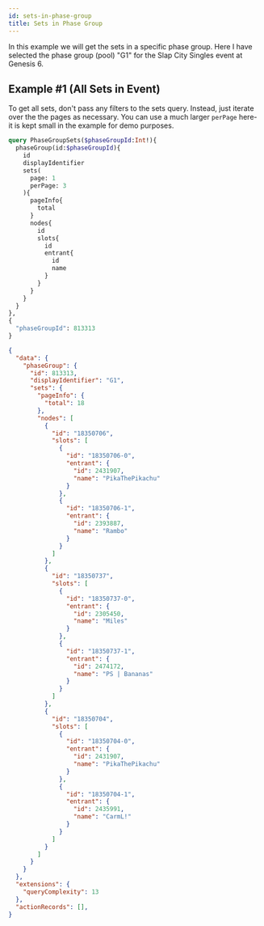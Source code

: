 ```yaml
---
id: sets-in-phase-group
title: Sets in Phase Group
---
```


In this example we will get the sets in a specific phase group.
Here I have selected the phase group (pool) "G1" for the Slap City Singles event at Genesis 6.

## Example #1 (All Sets in Event)

To get all sets, don't pass any filters to the sets query.
Instead, just iterate over the the pages as necessary.
You can use a much larger `perPage` here- it is kept small in the example for demo purposes.

<!--DOCUSAURUS_CODE_TABS-->
<!--Request-->

```GraphQL
query PhaseGroupSets($phaseGroupId:Int!){
  phaseGroup(id:$phaseGroupId){
    id
    displayIdentifier
    sets(
      page: 1
      perPage: 3
    ){
      pageInfo{
        total
      }
      nodes{
        id
        slots{
          id
          entrant{
            id
            name
          }
        }
      }
    }
  }
},
{
  "phaseGroupId": 813313
}
```

<!--Response-->

```json
{
  "data": {
    "phaseGroup": {
      "id": 813313,
      "displayIdentifier": "G1",
      "sets": {
        "pageInfo": {
          "total": 18
        },
        "nodes": [
          {
            "id": "18350706",
            "slots": [
              {
                "id": "18350706-0",
                "entrant": {
                  "id": 2431907,
                  "name": "PikaThePikachu"
                }
              },
              {
                "id": "18350706-1",
                "entrant": {
                  "id": 2393887,
                  "name": "Rambo"
                }
              }
            ]
          },
          {
            "id": "18350737",
            "slots": [
              {
                "id": "18350737-0",
                "entrant": {
                  "id": 2305450,
                  "name": "Miles"
                }
              },
              {
                "id": "18350737-1",
                "entrant": {
                  "id": 2474172,
                  "name": "PS | Bananas"
                }
              }
            ]
          },
          {
            "id": "18350704",
            "slots": [
              {
                "id": "18350704-0",
                "entrant": {
                  "id": 2431907,
                  "name": "PikaThePikachu"
                }
              },
              {
                "id": "18350704-1",
                "entrant": {
                  "id": 2435991,
                  "name": "CarmL!"
                }
              }
            ]
          }
        ]
      }
    }
  },
  "extensions": {
    "queryComplexity": 13
  },
  "actionRecords": [],
}
```

<!--END_DOCUSAURUS_CODE_TABS-->
